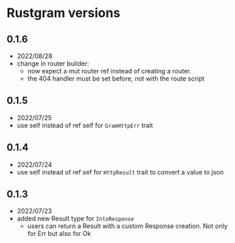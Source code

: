 # Rustgram versions

## 0.1.6
- 2022/08/28
- change in router builder:
  - now expect a mut router ref instead of creating a router.
  - the 404 handler must be set before, not with the route script

## 0.1.5
- 2022/07/25
- use self instead of ref self for `GramHttpErr` trait

## 0.1.4
- 2022/07/24
- use self instead of ref sef for `HttpResult` trait to convert a value to json

## 0.1.3
- 2022/07/23
- added new Result type for `IntoResponse`
  - users can return a Result with a custom Response creation. Not only for Err but also for Ok 